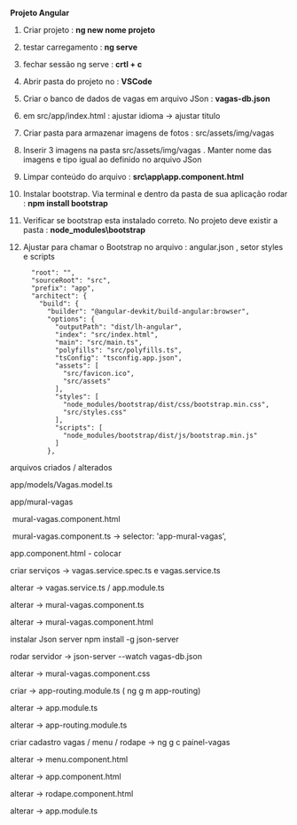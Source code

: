 **Projeto Angular**

1. Criar projeto : **ng new nome projeto**

2. testar carregamento : **ng serve**

3. fechar sessão ng serve  : **crtl + c**

4. Abrir pasta do projeto no :  **VSCode**

5. Criar o banco de dados de vagas em arquivo JSon : **vagas-db.json**

6. em src/app/index.html : ajustar idioma  -> <html lang="pt-br"> ajustar titulo <title>Seu Titulo</title>

7. Criar pasta para armazenar imagens de fotos : src/assets/img/vagas

8. Inserir 3 imagens na pasta src/assets/img/vagas . Manter nome das imagens e tipo igual ao definido no arquivo JSon

9. Limpar conteúdo do arquivo :    **src\app\app.component.html**

10. Instalar bootstrap. Via terminal e dentro da  pasta de sua aplicação rodar : **npm install bootstrap**

11. Verificar se bootstrap esta instalado correto. No projeto  deve existir a pasta :  **node_modules\bootstrap**

12. Ajustar para chamar o Bootstrap no arquivo : angular.json , setor styles e scripts

          "root": "",
          "sourceRoot": "src",
          "prefix": "app",
          "architect": {
            "build": {
              "builder": "@angular-devkit/build-angular:browser",
              "options": {
                "outputPath": "dist/lh-angular",
                "index": "src/index.html",
                "main": "src/main.ts",
                "polyfills": "src/polyfills.ts",
                "tsConfig": "tsconfig.app.json",
                "assets": [
                  "src/favicon.ico",
                  "src/assets"
                ],
                "styles": [
                  "node_modules/bootstrap/dist/css/bootstrap.min.css",
                  "src/styles.css"
                ],
                "scripts": [
                  "node_modules/bootstrap/dist/js/bootstrap.min.js"
                ]
              },



arquivos criados / alterados 



app/models/Vagas.model.ts

app/mural-vagas

​	mural-vagas.component.html

​	mural-vagas.component.ts -> selector: 'app-mural-vagas',

app.component.html - colocar <app-mural-vagas></app-mural-vagas>

criar serviços -> vagas.service.spec.ts  e  vagas.service.ts

alterar ->  vagas.service.ts  /  app.module.ts

alterar -> mural-vagas.component.ts

alterar -> mural-vagas.component.html

instalar Json server npm install -g json-server

rodar servidor -> json-server --watch vagas-db.json

alterar -> mural-vagas.component.css



criar -> app-routing.module.ts   ( ng g m app-routing)

alterar -> app.module.ts

alterar -> app-routing.module.ts

criar cadastro vagas / menu / rodape -> ng g c painel-vagas

alterar -> menu.component.html

alterar -> app.component.html

alterar -> rodape.component.html

alterar -> app.module.ts
